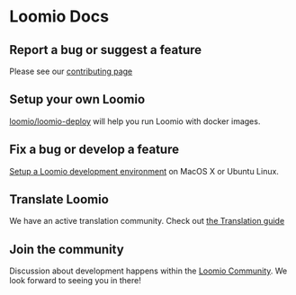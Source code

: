 # Loomio Docs

## Report a bug or suggest a feature
Please see our [contributing page](../../CONTRIBUTING.md)

## Setup your own Loomio
[loomio/loomio-deploy](https://github.com/loomio/loomio-deploy) will help you run Loomio with docker images.

## Fix a bug or develop a feature
[Setup a Loomio development environment](development_handbook/) on MacOS X or Ubuntu Linux.

## Translate Loomio
We have an active translation community. Check out [the Translation guide](translation/)

## Join the community
Discussion about development happens within the [Loomio Community](https://www.loomio.org/g/WmPCB3IR/loomio-community). We look forward to seeing you in there!

